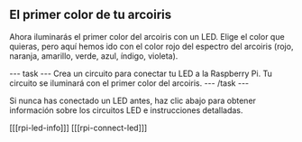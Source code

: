 ## El primer color de tu arcoiris

Ahora iluminarás el primer color del arcoiris con un LED. Elige el color que quieras, pero aquí hemos ido con el color rojo del espectro del arcoiris (rojo, naranja, amarillo, verde, azul, índigo, violeta).

\--- task \--- Crea un circuito para conectar tu LED a la Raspberry Pi. Tu circuito se iluminará con el primer color del arcoiris. \--- /task \---

Si nunca has conectado un LED antes, haz clic abajo para obtener información sobre los circuitos LED e instrucciones detalladas.

\[[[rpi-led-info]]\] \[[[rpi-connect-led\]]]